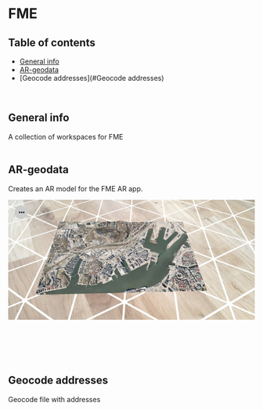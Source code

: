 # FME

## Table of contents
* [General info](#general-info)
* [AR-geodata](#AR-geodata)
* [Geocode addresses](#Geocode addresses)

<br/>

## General info
A collection of workspaces for FME
<br/><br/>

## AR-geodata
Creates an AR model for the FME AR app.

![AR model](https://github.com/magnusnil/FME/blob/main/AR-geodata_result.jpg)

<br/>

<br/><br/>
## Geocode addresses
Geocode file with addresses
